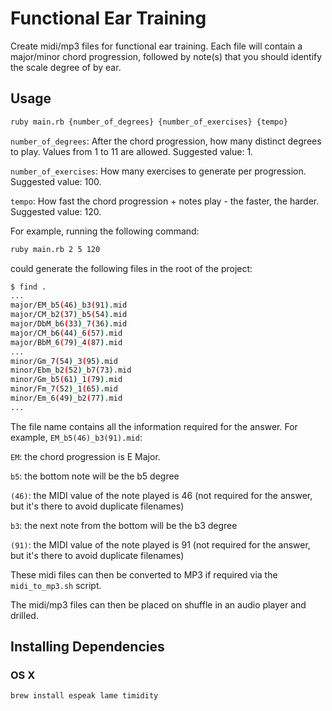# Functional Ear Training
Create midi/mp3 files for functional ear training. Each file will contain a major/minor chord progression, followed by note(s) that you should identify the scale degree of by ear.

## Usage
```sh
ruby main.rb {number_of_degrees} {number_of_exercises} {tempo}
```

`number_of_degrees`: After the chord progression, how many distinct degrees to play. Values from 1 to 11 are allowed. Suggested value: 1.

`number_of_exercises`: How many exercises to generate per progression. Suggested value: 100.

`tempo`: How fast the chord progression + notes play - the faster, the harder. Suggested value: 120.

For example, running the following command:
```sh
ruby main.rb 2 5 120
```
could generate the following files in the root of the project:
```sh
$ find .
...
major/EM_b5(46)_b3(91).mid
major/CM_b2(37)_b5(54).mid
major/DbM_b6(33)_7(36).mid
major/CM_b6(44)_6(57).mid
major/BbM_6(79)_4(87).mid
...
minor/Gm_7(54)_3(95).mid
minor/Ebm_b2(52)_b7(73).mid
minor/Gm_b5(61)_1(79).mid
minor/Fm_7(52)_1(65).mid
minor/Em_6(49)_b2(77).mid
...
```
The file name contains all the information required for the answer. For example, `EM_b5(46)_b3(91).mid`:

`EM`: the chord progression is E Major.

`b5`: the bottom note will be the b5 degree

`(46)`: the MIDI value of the note played is 46 (not required for the answer, but it's there to avoid duplicate filenames)

`b3`: the next note from the bottom will be the b3 degree

`(91)`: the MIDI value of the note played is 91 (not required for the answer, but it's there to avoid duplicate filenames)

These midi files can then be converted to MP3 if required via the `midi_to_mp3.sh` script.

The midi/mp3 files can then be placed on shuffle in an audio player and drilled.

## Installing Dependencies
### OS X
```
brew install espeak lame timidity 
```
